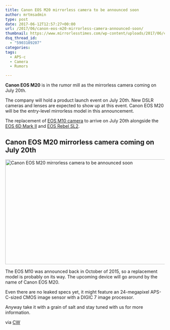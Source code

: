```yaml
---
title: Canon EOS M20 mirrorless camera to be announced soon
author: mrtmsadmin
type: post
date: 2017-06-12T12:57:27+00:00
url: /2017/06/canon-eos-m20-mirrorless-camera-announced-soon/
thumbnail: https://www.mirrorlesstimes.com/wp-content/uploads/2017/06/canon-eos-m20-mirrorlesss-camera-coming-july-2017.jpg
dsq_thread_id:
  - "5903109207"
categories:
tags:
  - APS-c
  - Camera
  - Rumors

---
```

**Canon EOS M20** is in the rumor mill as the mirrorless camera coming on July 20th.

The company will hold a product launch event on July 20th. New DSLR cameras and lenses are expected to show up at this event. Canon EOS M20 will be the entry-level mirrorless model in this announcement.

The replacement of <a href="http://amzn.to/2sYCKW4" target="_blank" rel="noopener noreferrer">EOS M10 camera</a> to arrive on July 20th alongside the [EOS 6D Mark II][1] and [EOS Rebel SL2][2].<!--more-->

## Canon EOS M20 mirrorless camera coming on July 20th

[<img class="aligncenter wp-image-1169 size-full" title="Canon EOS M20 mirrorless camera to be announced soon" src="https://i0.wp.com/www.mirrorlesstimes.com/wp-content/uploads/2017/06/canon-eos-m20-mirrorlesss-camera-coming-july-2017.jpg?resize=600%2C332&#038;ssl=1" alt="Canon EOS M20 mirrorless camera to be announced soon" width="600" height="332" srcset="https://i0.wp.com/www.mirrorlesstimes.com/wp-content/uploads/2017/06/canon-eos-m20-mirrorlesss-camera-coming-july-2017.jpg?w=950&ssl=1 950w, https://i0.wp.com/www.mirrorlesstimes.com/wp-content/uploads/2017/06/canon-eos-m20-mirrorlesss-camera-coming-july-2017.jpg?resize=300%2C166&ssl=1 300w, https://i0.wp.com/www.mirrorlesstimes.com/wp-content/uploads/2017/06/canon-eos-m20-mirrorlesss-camera-coming-july-2017.jpg?resize=768%2C425&ssl=1 768w" sizes="(max-width: 600px) 100vw, 600px" data-recalc-dims="1" />][3]

The EOS M10 was announced back in October of 2015, so a replacement model is probably on its way. The upcoming device will go around by the name of Canon EOS M20.

Even there are no leaked specs yet, it might feature an 24-megapixel APS-C-sized CMOS image sensor with a DIGIC 7 image processor.

Anyway take it with a grain of salt and stay tuned with us for more information.

via <a href="http://www.canonwatch.com/next-canon-mirrorless-camera-eos-m20-announced-july-2021/" target="_blank" rel="noopener noreferrer">CW</a>

 [1]: https://www.dailycameranews.com/2017/05/rumor-canon-eos-6d-mark-ii-announcement/
 [2]: https://www.dailycameranews.com/2017/02/canon-eos-rebel-sl2-announced-2017/
 [3]: https://i0.wp.com/www.mirrorlesstimes.com/wp-content/uploads/2017/06/canon-eos-m20-mirrorlesss-camera-coming-july-2017.jpg?ssl=1